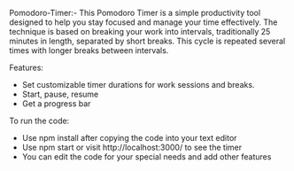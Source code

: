 Pomodoro-Timer:-
This Pomodoro Timer is a simple productivity tool designed to help you stay focused and manage your time effectively. The technique is based on breaking your work into intervals, traditionally 25 minutes in length, separated by short breaks. This cycle is repeated several times with longer breaks between intervals.


Features:
- Set customizable timer durations for work sessions and breaks.
- Start, pause, resume
- Get a progress bar


To run the code:
- Use npm install after copying the code into your text editor
- Use npm start or visit http://localhost:3000/ to see the timer
- You can edit the code for your special needs and add other features

